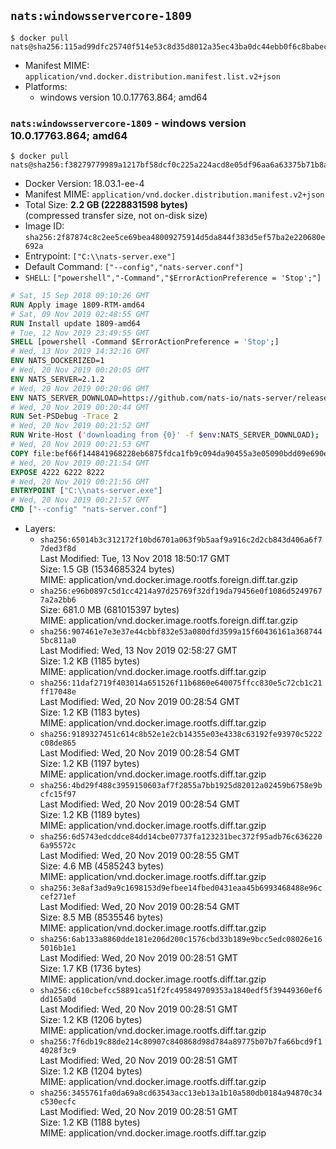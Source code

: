 ## `nats:windowsservercore-1809`

```console
$ docker pull nats@sha256:115ad99dfc25740f514e53c8d35d8012a35ec43ba0dc44ebb0f6c8babec28aea
```

-	Manifest MIME: `application/vnd.docker.distribution.manifest.list.v2+json`
-	Platforms:
	-	windows version 10.0.17763.864; amd64

### `nats:windowsservercore-1809` - windows version 10.0.17763.864; amd64

```console
$ docker pull nats@sha256:f38279779989a1217bf58dcf0c225a224acd8e05df96aa6a63375b71b8af6f83
```

-	Docker Version: 18.03.1-ee-4
-	Manifest MIME: `application/vnd.docker.distribution.manifest.v2+json`
-	Total Size: **2.2 GB (2228831598 bytes)**  
	(compressed transfer size, not on-disk size)
-	Image ID: `sha256:2f87874c8c2ee5ce69bea48009275914d5da844f383d5ef57ba2e220680e692a`
-	Entrypoint: `["C:\\nats-server.exe"]`
-	Default Command: `["--config","nats-server.conf"]`
-	`SHELL`: `["powershell","-Command","$ErrorActionPreference = 'Stop';"]`

```dockerfile
# Sat, 15 Sep 2018 09:10:26 GMT
RUN Apply image 1809-RTM-amd64
# Sat, 09 Nov 2019 02:48:55 GMT
RUN Install update 1809-amd64
# Tue, 12 Nov 2019 23:49:55 GMT
SHELL [powershell -Command $ErrorActionPreference = 'Stop';]
# Wed, 13 Nov 2019 14:32:16 GMT
ENV NATS_DOCKERIZED=1
# Wed, 20 Nov 2019 00:20:05 GMT
ENV NATS_SERVER=2.1.2
# Wed, 20 Nov 2019 00:20:06 GMT
ENV NATS_SERVER_DOWNLOAD=https://github.com/nats-io/nats-server/releases/download/v2.1.2/nats-server-v2.1.2-windows-amd64.zip
# Wed, 20 Nov 2019 00:20:44 GMT
RUN Set-PSDebug -Trace 2
# Wed, 20 Nov 2019 00:21:52 GMT
RUN Write-Host ('downloading from {0}' -f $env:NATS_SERVER_DOWNLOAD); 	[Net.ServicePointManager]::SecurityProtocol = [Net.SecurityProtocolType]::Tls12; 	Invoke-WebRequest -Uri $env:NATS_SERVER_DOWNLOAD -OutFile nats.zip; 		Write-Host 'extracting nats.zip'; 	Expand-Archive -Path 'nats.zip' -DestinationPath .; 		Write-Host 'copying binary'; 	Copy-Item nats-server-v*/nats-server.exe -Destination C:\\nats-server.exe; 		Write-Host 'cleaning up'; 	Remove-Item -Force nats.zip; 	Remove-Item -Recurse -Force nats-server-v*
# Wed, 20 Nov 2019 00:21:53 GMT
COPY file:bef66f144841968228eb6875fdca1fb9c094da90455a3e05090bdd09e690e7ea in C:\nats-server.conf 
# Wed, 20 Nov 2019 00:21:54 GMT
EXPOSE 4222 6222 8222
# Wed, 20 Nov 2019 00:21:56 GMT
ENTRYPOINT ["C:\\nats-server.exe"]
# Wed, 20 Nov 2019 00:21:57 GMT
CMD ["--config" "nats-server.conf"]
```

-	Layers:
	-	`sha256:65014b3c312172f10bd6701a063f9b5aaf9a916c2d2cb843d406a6f77ded3f8d`  
		Last Modified: Tue, 13 Nov 2018 18:50:17 GMT  
		Size: 1.5 GB (1534685324 bytes)  
		MIME: application/vnd.docker.image.rootfs.foreign.diff.tar.gzip
	-	`sha256:e96b0897c5d1cc4214a97d25769f32df19da79456e0f1086d52497677a2a2bb6`  
		Size: 681.0 MB (681015397 bytes)  
		MIME: application/vnd.docker.image.rootfs.foreign.diff.tar.gzip
	-	`sha256:907461e7e3e37e44cbbf832e53a080dfd3599a15f60436161a3687445bc811a0`  
		Last Modified: Wed, 13 Nov 2019 02:58:27 GMT  
		Size: 1.2 KB (1185 bytes)  
		MIME: application/vnd.docker.image.rootfs.diff.tar.gzip
	-	`sha256:11daf2719f403014a651526f11b6860e640075ffcc830e5c72cb1c21ff17048e`  
		Last Modified: Wed, 20 Nov 2019 00:28:54 GMT  
		Size: 1.2 KB (1183 bytes)  
		MIME: application/vnd.docker.image.rootfs.diff.tar.gzip
	-	`sha256:9189327451c614c8b52e1e2cb14355e03e4338c63192fe93970c5222c08de865`  
		Last Modified: Wed, 20 Nov 2019 00:28:54 GMT  
		Size: 1.2 KB (1197 bytes)  
		MIME: application/vnd.docker.image.rootfs.diff.tar.gzip
	-	`sha256:4bd29f488c3959150603af7f2855a7bb1925d82012a02459b6758e9bcfc15f97`  
		Last Modified: Wed, 20 Nov 2019 00:28:54 GMT  
		Size: 1.2 KB (1189 bytes)  
		MIME: application/vnd.docker.image.rootfs.diff.tar.gzip
	-	`sha256:6d5743edcddce84dd14cbe07737fa123231bec372f95adb76c6362206a95572c`  
		Last Modified: Wed, 20 Nov 2019 00:28:55 GMT  
		Size: 4.6 MB (4585243 bytes)  
		MIME: application/vnd.docker.image.rootfs.diff.tar.gzip
	-	`sha256:3e8af3ad9a9c1698153d9efbee14fbed0431eaa45b6993468488e96ccef271ef`  
		Last Modified: Wed, 20 Nov 2019 00:28:54 GMT  
		Size: 8.5 MB (8535546 bytes)  
		MIME: application/vnd.docker.image.rootfs.diff.tar.gzip
	-	`sha256:6ab133a8860dde181e206d200c1576cbd33b189e9bcc5edc08026e165016b1e1`  
		Last Modified: Wed, 20 Nov 2019 00:28:51 GMT  
		Size: 1.7 KB (1736 bytes)  
		MIME: application/vnd.docker.image.rootfs.diff.tar.gzip
	-	`sha256:c610cbefcc58891ca51f2fc495849709353a1840edf5f39449360ef6dd165a0d`  
		Last Modified: Wed, 20 Nov 2019 00:28:51 GMT  
		Size: 1.2 KB (1206 bytes)  
		MIME: application/vnd.docker.image.rootfs.diff.tar.gzip
	-	`sha256:7f6db19c88de214c80907c840868d98d784a89775b07b7fa66bcd9f14028f3c9`  
		Last Modified: Wed, 20 Nov 2019 00:28:51 GMT  
		Size: 1.2 KB (1204 bytes)  
		MIME: application/vnd.docker.image.rootfs.diff.tar.gzip
	-	`sha256:3455761fa0da69a8cd63543acc13eb13a1b10a580db0184a94870c34c530ecfc`  
		Last Modified: Wed, 20 Nov 2019 00:28:51 GMT  
		Size: 1.2 KB (1188 bytes)  
		MIME: application/vnd.docker.image.rootfs.diff.tar.gzip
